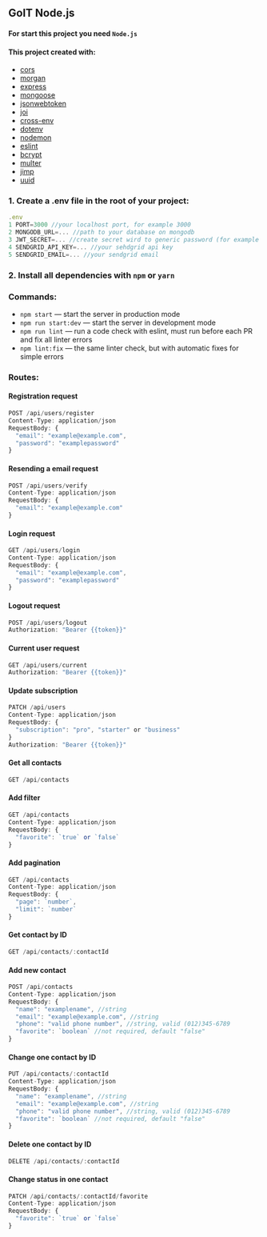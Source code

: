 
## GoIT Node.js 
#### For start this project you need `Node.js`
#### This project created with:
- [cors](https://github.com/expressjs/cors#readme)
- [morgan](https://github.com/expressjs/morgan#readme)
- [express](http://expressjs.com/)
- [mongoose](https://mongoosejs.com/)
- [jsonwebtoken](https://github.com/auth0/node-jsonwebtoken#readme)
- [joi](https://github.com/hapijs/joi#readme)
- [cross-env](https://github.com/kentcdodds/cross-env#readme)
- [dotenv](https://github.com/motdotla/dotenv#readme)
- [nodemon](https://nodemon.io/)
- [eslint](https://eslint.org/)
- [bcrypt](https://github.com/kelektiv/node.bcrypt.js#readme)
- [multer](https://github.com/expressjs/multer#readme)
- [jimp](https://github.com/oliver-moran/jimp#readme)
- [uuid](https://github.com/uuidjs/uuid#readme)
 ### 1. Create a .env file in the root of your project:
```javascript
.env
1 PORT=3000 //your localhost port, for example 3000
2 MONGODB_URL=... //path to your database on mongodb
3 JWT_SECRET=... //create secret wird to generic password (for example salt)
4 SENDGRID_API_KEY=... //your sehdgrid api key
5 SENDGRID_EMAIL=... //your sendgrid email
```
 ### 2. Install all dependencies with `npm` or `yarn`
 ### Commands:
- `npm start` &mdash; start the server in production mode
- `npm run start:dev` &mdash; start the server in development mode
- `npm run lint` &mdash; run a code check with eslint, must run before each PR and fix all linter errors
- `npm lint:fix` &mdash; the same linter check, but with automatic fixes for simple errors
 ### Routes:
#### Registration request
```javascript
POST /api/users/register
Content-Type: application/json
RequestBody: {
  "email": "example@example.com",
  "password": "examplepassword"
}
```
#### Resending a email request
```javascript
POST /api/users/verify
Content-Type: application/json
RequestBody: {
  "email": "example@example.com"
}
```
#### Login request
```javascript
GET /api/users/login
Content-Type: application/json
RequestBody: {
  "email": "example@example.com",
  "password": "examplepassword"
}
```
#### Logout request
```javascript
POST /api/users/logout
Authorization: "Bearer {{token}}"
```
#### Current user request
```javascript
GET /api/users/current
Authorization: "Bearer {{token}}"
```
#### Update subscription
```javascript
PATCH /api/users
Content-Type: application/json
RequestBody: {
  "subscription": "pro", "starter" or "business"
}
Authorization: "Bearer {{token}}"
```
#### Get all contacts
```javascript
GET /api/contacts
```
#### Add filter
```javascript
GET /api/contacts
Content-Type: application/json
RequestBody: {
  "favorite": `true` or `false`
}
```
#### Add pagination
```javascript
GET /api/contacts
Content-Type: application/json
RequestBody: {
  "page": `number`,
  "limit": `number`
}
```
#### Get contact by ID
```javascript
GET /api/contacts/:contactId
```
#### Add new contact
```javascript
POST /api/contacts
Content-Type: application/json
RequestBody: {
  "name": "examplename", //string
  "email": "example@example.com", //string
  "phone": "valid phone number", //string, valid (012)345-6789
  "favorite": `boolean` //not required, default "false"
}
```
#### Change one contact by ID
```javascript
PUT /api/contacts/:contactId
Content-Type: application/json
RequestBody: {
  "name": "examplename", //string
  "email": "example@example.com", //string
  "phone": "valid phone number", //string, valid (012)345-6789
  "favorite": `boolean` //not required, default "false"
}
```
#### Delete one contact by ID
```javascript
DELETE /api/contacts/:contactId
```
#### Change status in one contact
```javascript
PATCH /api/contacts/:contactId/favorite
Content-Type: application/json
RequestBody: {
  "favorite": `true` or `false`
}
```
